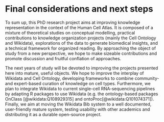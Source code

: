 # Final considerations and next steps

To sum up, this PhD research project aims at improving knowledge representation in the context of the Human Cell Atlas. 
It is composed of a mixture of theoretical studies on conceptual modelling, practical contributions to knowledge organization projects (mainly the Cell Ontology and Wikidata), explorations of the data to generate biomedical insights, and a technical framework for organized reading. 
By approaching the object of study from a new perspective, we hope to make sizeable contributions and promote discussion and fruitful conflation of approaches. 

The next years of study will be devoted to improving the projects presented here into mature, useful objects. 
We hope to improve the interplay of Wikidata and Cell Ontology, developing frameworks to combine community- and expert-based curation of knowledge on cell types. 
Furthermore, we plan to integrate Wikidata to current single-cell RNA-sequencing pipelines by adapting R packages to use Wikidata (e.g. the ontology-based packages OnClass [@wikidata:Q108929315] and ontoProc[@wikidata:Q101074371]). 
Finally, we aim at moving the Wikidata Bib system to a well documented, user-friendly mature system, testing usability with other academics and distributing it as a durable open-source project. 
